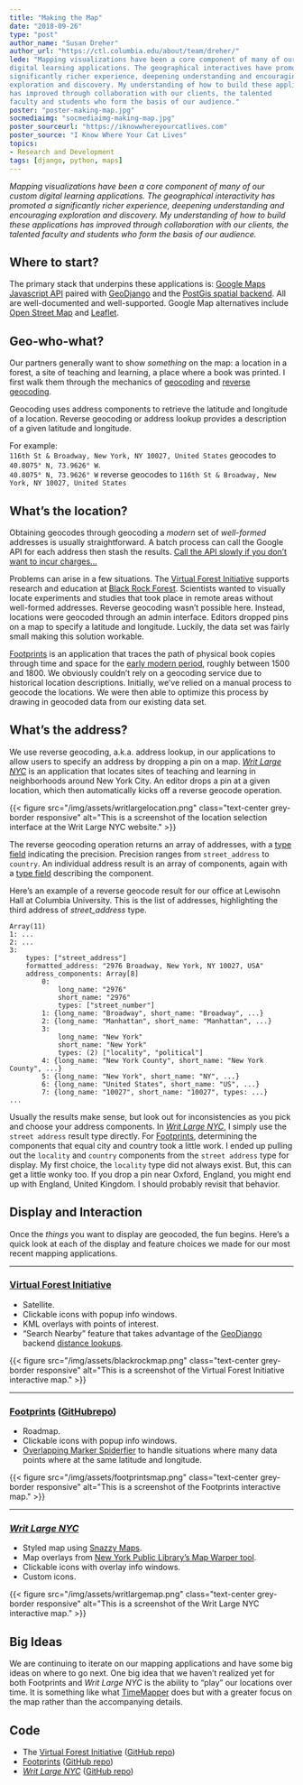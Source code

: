 ```yaml
---
title: "Making the Map"
date: "2018-09-26"
type: "post"
author_name: "Susan Dreher"
author_url: "https://ctl.columbia.edu/about/team/dreher/"
lede: "Mapping visualizations have been a core component of many of our custom
digital learning applications. The geographical interactives have promoted a
significantly richer experience, deepening understanding and encouraging
exploration and discovery. My understanding of how to build these applications
has improved through collaboration with our clients, the talented
faculty and students who form the basis of our audience."
poster: "poster-making-map.jpg"
socmediaimg: "socmediaimg-making-map.jpg"
poster_sourceurl: "https://iknowwhereyourcatlives.com"
poster_source: "I Know Where Your Cat Lives"
topics: 
- Research and Development
tags: [django, python, maps]
---
```


_Mapping visualizations have been a core component of many of our custom
digital learning applications. The geographical interactivity has promoted a
significantly richer experience, deepening understanding and encouraging
exploration and discovery. My understanding of how to build these applications
has improved through collaboration with our clients, the talented
faculty and students who form the basis of our audience._

## Where to start?
The primary stack that underpins these applications is:
[Google Maps Javascript API](https://developers.google.com/maps/documentation/javascript/tutorial)
paired with
[GeoDjango](https://docs.djangoproject.com/en/2.1/ref/contrib/gis/tutorial/)
and the 
[PostGis spatial backend](https://docs.djangoproject.com/en/2.1/ref/contrib/gis/install/postgis/).
All are well-documented and well-supported. Google Map alternatives include
[Open Street Map](https://www.openstreetmap.org/#map=5/38.007/-95.844) and
[Leaflet](https://leafletjs.com/).

## Geo-who-what?
Our partners generally want to show *something* on the map: a location in a
forest, a site of teaching and learning, a place where a book was printed. I
first walk them through the mechanics of
[geocoding](https://en.wikipedia.org/wiki/Geocoding) and
[reverse geocoding](https://en.wikipedia.org/wiki/Reverse_geocoding).

Geocoding uses address components to retrieve the latitude and longitude of a
location. Reverse geocoding or address lookup provides a description of a given
latitude and longitude.

For example:  
`116th St & Broadway, New York, NY 10027, United States` geocodes to `40.8075° N, 73.9626° W`.  
`40.8075° N, 73.9626° W` reverse geocodes to 
`116th St & Broadway, New York, NY 10027, United States`

## What’s the location?
Obtaining geocodes through geocoding a _modern_ set of _well-formed_ addresses
is usually straightforward. A batch process can call the Google API for each
address then stash the results.
[Call the API slowly if you don’t want to incur charges...](https://developers.google.com/maps/documentation/geocoding/usage-and-billing)

Problems can arise in a few situations. The
[Virtual Forest Initiative](https://blackrock.ccnmtl.columbia.edu)
supports research and
education at [Black Rock Forest](https://blackrockforest.org). Scientists
wanted to visually locate experiments and studies that took place in remote
areas without well-formed addresses. Reverse geocoding wasn’t possible here.
Instead, locations were geocoded through an admin interface. Editors dropped
pins on a map to specify a latitude and longitude. Luckily, the data set was
fairly small making this solution workable.

[Footprints](https://footprints.ccnmtl.columbia.edu) is an application that
traces the path of physical book copies through time and space for the
[early modern period](https://en.wikipedia.org/wiki/Early_modern_period),
roughly between 1500 and 1800. We obviously couldn’t rely on a geocoding
service due to historical location descriptions. Initially, we’ve relied on
a manual process to geocode the locations. We were then able to optimize this
process by drawing in geocoded data from our existing data set.

## What’s the address?
We use reverse geocoding, a.k.a. address lookup, in our applications to allow
users to specify an address by dropping a pin on a map.
_[Writ Large NYC](https://writlarge.ccnmtl.columbia.edu)_ is an application that locates
sites of teaching and learning in neighborhoods around New York City. An editor
drops a pin at a given location, which then automatically kicks off a reverse geocode
operation.

{{< figure src="/img/assets/writlargelocation.png"
class="text-center grey-border responsive"
alt="This is a screenshot of the location selection interface at the Writ Large NYC website." >}}

The reverse geocoding operation returns an array of addresses, with a
[type field](https://developers.google.com/maps/documentation/javascript/geocoding#GeocodingAddressTypes)
indicating the precision. Precision ranges from `street_address` to `country`. An
individual address result is an array of components,
again with a [type field](https://developers.google.com/maps/documentation/javascript/geocoding#GeocodingAddressTypes)
describing the component.

Here’s an example of a reverse geocode result for our office at Lewisohn Hall
at Columbia University. This is the list of addresses, highlighting the
third address of *street_address* type.

```
Array(11)
1: ...
2: ...
3:
    types: ["street_address"]
    formatted_address: "2976 Broadway, New York, NY 10027, USA"
    address_components: Array[8]
        0:
            long_name: "2976"
            short_name: "2976"
            types: ["street_number"]
        1: {long_name: "Broadway", short_name: "Broadway", ...}
        2: {long_name: "Manhattan", short_name: "Manhattan", ...}
        3:
            long_name: "New York"
            short_name: "New York"
            types: (2) ["locality", "political"]
        4: {long_name: "New York County", short_name: "New York County", ...}
        5: {long_name: "New York", short_name: "NY", ...}
        6: {long_name: "United States", short_name: "US", ...}
        7: {long_name: "10027", short_name: "10027", types: ...}
...
```

Usually the results make sense, but look out
for inconsistencies as you pick and choose your address components. In
_[Writ Large NYC](https://writlarge.ccnmtl.columbia.edu)_, I simply use the
`street address` result type directly. For [Footprints](https://footprints.ccnmtl.columbia.edu),
determining the components that equal city and country took a little
work. I ended up pulling out the `locality` and `country` components
from the `street address` type for display. My first choice, the
`locality` type did not always exist. But, this can get a little wonky
too. If you drop a pin near Oxford, England, you might end up with England,
United Kingdom. I should probably revisit that behavior.

## Display and Interaction
Once the *things* you want to display are geocoded, the fun begins. Here’s a
quick look at each of the display and feature choices we made for our most
recent mapping applications.

----------------
### [Virtual Forest Initiative](https://blackrock.ccnmtl.columbia.edu)
* Satellite.
* Clickable icons with popup info windows.
* KML overlays with points of interest.
* “Search Nearby” feature that takes advantage of the
[GeoDjango](https://docs.djangoproject.com/en/2.1/ref/contrib/gis/tutorial/)
backend
[distance lookups](https://docs.djangoproject.com/en/2.1/ref/contrib/gis/db-api/#distance-lookups).

{{< figure
src="/img/assets/blackrockmap.png"
class="text-center grey-border responsive"
alt="This is a screenshot of the Virtual Forest Initiative interactive map." >}}

----------------
### [Footprints](https://footprints.ccnmtl.columbia.edu) ([GitHubrepo](https://github.com/ccnmtl/footprints/))
* Roadmap.
* Clickable icons with popup info windows.
* [Overlapping Marker Spiderfier](https://github.com/jawj/OverlappingMarkerSpiderfier) to handle
situations where many data points where at the same latitude and longitude. 

{{< figure src="/img/assets/footprintsmap.png"
class="text-center grey-border responsive"
alt="This is a screenshot of the Footprints interactive map." >}}

----------------
### _[Writ Large NYC](https://writlarge.ccnmtl.columbia.edu)_ 
* Styled map using [Snazzy Maps](https://snazzymaps.com/style/151/ultra-light-with-labels).
* Map overlays from [New York Public Library’s Map Warper tool](http://maps.nypl.org/warper/).
* Clickable icons with overlay info windows.
* Custom icons.

{{< figure
src="/img/assets/writlargemap.png"
class="text-center grey-border responsive"
alt="This is a screenshot of the Writ Large NYC interactive map." >}}

## Big Ideas
We are continuing to iterate on our mapping applications and have some big ideas
on where to go next. One big idea that we haven’t realized yet for both
Footprints and _Writ Large NYC_ is the ability to “play” our locations
over time. It is something like what [TimeMapper](http://timemapper.okfnlabs.org/)
does but with a greater focus on the map rather than the accompanying details.

## Code
* The [Virtual Forest Initiative](https://blackrock.ccnmtl.columbia.edu) ([GitHub repo](https://github.com/ccnmtl/blackrock/))
* [Footprints](https://footprints.ccnmtl.columbia.edu) ([GitHub repo](https://github.com/ccnmtl/footprints/))
* _[Writ Large NYC](https://writlarge.ccnmtl.columbia.edu)_ ([GitHub repo](https://github.com/ccnmtl/writlarge/))

